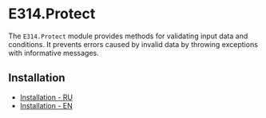 # E314.Protect

The `E314.Protect` module provides methods for validating input data and conditions.
It prevents errors caused by invalid data by throwing exceptions with informative messages.

## Installation

- [Installation - RU](Docs/installation-ru.md)
- [Installation - EN](Docs/installation-en.md)

